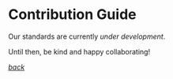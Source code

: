 # Contribution Guide

Our standards are currently *under development*.

Until then, be kind and happy collaborating!

[*back*](./README.md)
